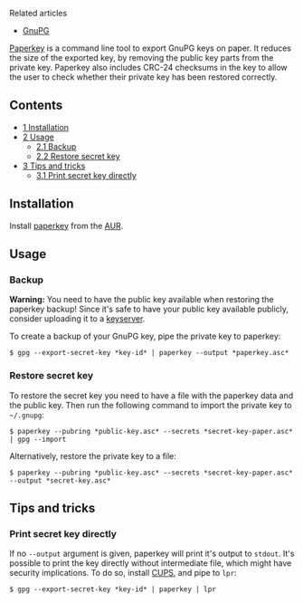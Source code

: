 Related articles

*   [GnuPG](/index.php/GnuPG "GnuPG")

[Paperkey](http://www.jabberwocky.com/software/paperkey/) is a command line tool to export GnuPG keys on paper. It reduces the size of the exported key, by removing the public key parts from the private key. Paperkey also includes CRC-24 checksums in the key to allow the user to check whether their private key has been restored correctly.

## Contents

*   [1 Installation](#Installation)
*   [2 Usage](#Usage)
    *   [2.1 Backup](#Backup)
    *   [2.2 Restore secret key](#Restore_secret_key)
*   [3 Tips and tricks](#Tips_and_tricks)
    *   [3.1 Print secret key directly](#Print_secret_key_directly)

## Installation

Install [paperkey](https://aur.archlinux.org/packages/paperkey/) from the [AUR](/index.php/Arch_User_Repository "Arch User Repository").

## Usage

### Backup

**Warning:** You need to have the public key available when restoring the paperkey backup! Since it's safe to have your public key available publicly, consider uploading it to a [keyserver](/index.php/GnuPG#Use_a_keyserver "GnuPG").

To create a backup of your GnuPG key, pipe the private key to paperkey:

```
$ gpg --export-secret-key *key-id* | paperkey --output *paperkey.asc*

```

### Restore secret key

To restore the secret key you need to have a file with the paperkey data and the public key. Then run the following command to import the private key to `~/.gnupg`:

```
$ paperkey --pubring *public-key.asc* --secrets *secret-key-paper.asc* | gpg --import

```

Alternatively, restore the private key to a file:

```
$ paperkey --pubring *public-key.asc* --secrets *secret-key-paper.asc* --output *secret-key.asc*

```

## Tips and tricks

### Print secret key directly

If no `--output` argument is given, paperkey will print it's output to `stdout`. It's possible to print the key directly without intermediate file, which might have security implications. To do so, install [CUPS](/index.php/CUPS "CUPS"), and pipe to `lpr`:

```
$ gpg --export-secret-key *key-id* | paperkey | lpr

```